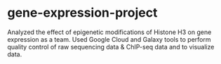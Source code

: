 # gene-expression-project
Analyzed the effect of epigenetic modifications of Histone H3 on gene expression as a team. Used Google Cloud and Galaxy tools to perform quality control of raw sequencing data &amp; ChIP-seq data and to visualize data.
